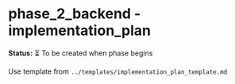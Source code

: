 # phase_2_backend - implementation_plan

**Status:** ⏳ To be created when phase begins

Use template from `../templates/implementation_plan_template.md`
